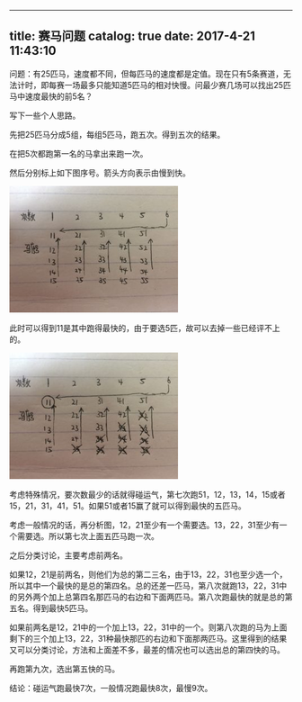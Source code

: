 
---
title: 赛马问题
catalog: true
date: 2017-4-21 11:43:10
---

问题：有25匹马，速度都不同，但每匹马的速度都是定值。现在只有5条赛道，无法计时，即每赛一场最多只能知道5匹马的相对快慢。问最少赛几场可以找出25匹马中速度最快的前5名？<!--more-->

写下一些个人思路。

先把25匹马分成5组，每组5匹马，跑五次。得到五次的结果。

在把5次都跑第一名的马拿出来跑一次。

然后分别标上如下图序号。箭头方向表示由慢到快。

<a href="/img/uploads/2017/04/image-1.jpg"><img class="alignnone wp-image-255 size-medium" src="/img/uploads/2017/04/image-1-300x225.jpg" alt="" width="300" height="225" /></a>

此时可以得到11是其中跑得最快的，由于要选5匹，故可以去掉一些已经评不上的。

<a href="/img/uploads/2017/04/image-2.jpg"><img class="alignnone wp-image-256 size-medium" src="/img/uploads/2017/04/image-2-300x225.jpg" alt="" width="300" height="225" /></a>

考虑特殊情况，要次数最少的话就得碰运气，第七次跑51，12，13，14，15或者15，21，31，41，51。如果51或者15赢了就可以得到最快的五匹马。

考虑一般情况的话，再分析图，12，21至少有一个需要选。13，22，31至少有一个需要选。所以第七次上面五匹马跑一次。

之后分类讨论，主要考虑前两名。

如果12，21是前两名，则他们为总的第二三名，由于13，22，31也至少选一个，所以其中一个最快的是总的第四名。总的还差一匹马，第八次就跑13，22，31中的另外两个加上总第四名那匹马的右边和下面两匹马。第八次跑最快的就是总的第五名。得到最快5匹马。

如果前两名是12，21中的一个加上13，22，31中的一个。则第八次跑的马为上面剩下的三个加上13，22，31种最快那匹的右边和下面那两匹马。这里得到的结果又可以分类讨论，方法和上面差不多，最差的情况也可以选出总的第四快的马。

再跑第九次，选出第五快的马。

结论：碰运气跑最快7次，一般情况跑最快8次，最慢9次。
